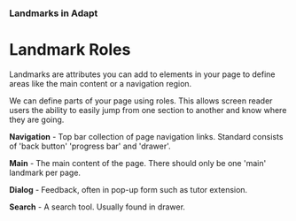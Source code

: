 ### Landmarks in Adapt

# Landmark Roles

Landmarks are attributes you can add to elements in your page to define areas like the main content or a navigation region.

We can define parts of your page using roles. This allows screen reader users the ability to easily jump from one section to another and know where they are going.
 

**Navigation** - Top bar collection of page navigation links. Standard consists of 'back button' 'progress bar' and 'drawer'.

**Main** - The main content of the page. There should only be one 'main' landmark per page.

**Dialog** - Feedback, often in pop-up form such as tutor extension.

**Search** - A search tool. Usually found in drawer.




 

